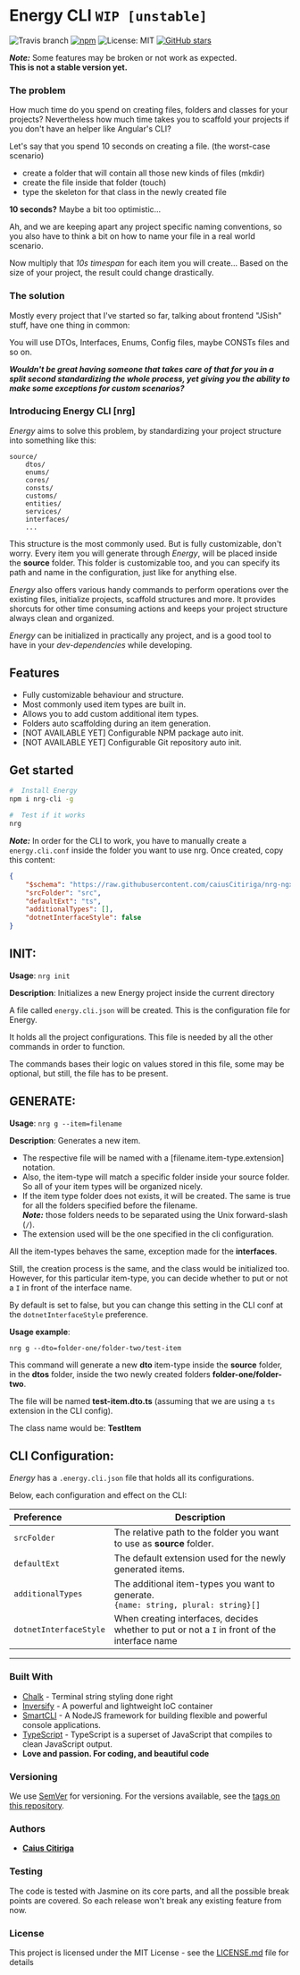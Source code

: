 # Energy CLI ```WIP [unstable]```

![Travis branch](https://img.shields.io/travis/caiusCitiriga/nrg-cli.svg?branch=dev.svg?style=for-the-badge)
[![npm](https://img.shields.io/npm/v/npm.svg?style=for-the-badge)](https://www.npmjs.com/package/nrg-cli)
![License: MIT](https://img.shields.io/github/license/mashape/apistatus)
[![GitHub stars](https://img.shields.io/github/stars/badges/shields.svg?style=social&logo=github&label=Stars)](https://github.com/caiusCitiriga/nrg-cli)

***Note:*** Some features may be broken or not work as expected.<br>
**This is not a stable version yet.**

### The problem 
How much time do you spend on creating files, folders and classes for your projects? Nevertheless how much time takes you to scaffold your projects if you don't have an helper like Angular's CLI?

Let's say that you spend 10 seconds on creating a file. (the worst-case scenario)

+ create a folder that will contain all those new kinds of files (mkdir) 
+ create the file inside that folder (touch)
+ type the skeleton for that class in the newly created file

**10 seconds?** Maybe a bit too optimistic... 

Ah, and we are keeping apart any project specific naming conventions, so you also have to think a bit on how to name your file in a real world scenario. 

Now multiply that *10s timespan* for each item you will create... 
Based on the size of your project, the result could change drastically.


### The solution
Mostly every project that I've started so far, talking about frontend "JSish" stuff, have one thing in common:

You will use DTOs, Interfaces, Enums, Config files, maybe CONSTs files and so on. 

 ***Wouldn't be great having someone that takes care of that for you in a split second standardizing the whole process, yet giving you the ability to make some exceptions for custom scenarios?***

### Introducing Energy CLI [nrg]
*Energy* aims to solve this problem, by standardizing your project structure into something like this:

```
source/
    dtos/
    enums/
    cores/
    consts/
    customs/
    entities/
    services/
    interfaces/
    ...
```

This structure is the most commonly used. But is fully customizable, don't worry. Every item you will generate through *Energy*, will be placed inside the **source** folder. This folder is customizable too, and you can specify its path and name in the configuration, just like for anything else. 

*Energy* also offers various handy commands to perform operations over the existing files, initialize projects, scaffold structures and more. It provides shorcuts for other time consuming actions and keeps your project structure always clean and organized. 

*Energy* can be initialized in practically any project, and is a good tool to have in your *dev-dependencies* while developing. 

## Features
* Fully customizable behaviour and structure.
* Most commonly used item types are built in. 
* Allows you to add custom additional item types.
* Folders auto scaffolding during an item generation.
* [NOT AVAILABLE YET] Configurable NPM package auto init.
* [NOT AVAILABLE YET] Configurable Git repository auto init.

## Get started
```bash
#  Install Energy
npm i nrg-cli -g

#  Test if it works
nrg
```

***Note:*** In order for the CLI to work, you have to manually create a `energy.cli.conf` inside the folder you want to use nrg. Once created, copy this content:
```json
{
    "$schema": "https://raw.githubusercontent.com/caiusCitiriga/nrg-ngx-cli/583bbb20748582ce78ca2fd943e5a1da7f4916c4/src/config/cli-conf.schema.json",
    "srcFolder": "src",
    "defaultExt": "ts",
    "additionalTypes": [],
    "dotnetInterfaceStyle": false
}
```
## **INIT**: 
**Usage**: ```nrg init```

**Description**: Initializes a new Energy project inside the current directory

A file called `energy.cli.json` will be created. This is the configuration file for Energy. 

It holds all the project configurations. This file is needed by all the other commands in order to function. 

The commands bases their logic on values stored in this file, some may be optional, but still, the file has to be present.


## **GENERATE**: 
**Usage**: ```nrg g --item=filename```

**Description**: Generates a new item.

 - The respective file will be named with a [filename.item-type.extension] notation.
 - Also, the item-type will match a specific folder inside your source folder. So all of your item types will be organized nicely.
 - If the item type folder does not exists, it will be created. The same is true for all the folders specified before the filename. <br>***Note:*** those folders needs to be separated using the Unix forward-slash (`/`).
 - The extension used will be the one specified in the cli configuration.


All the item-types behaves the same, exception made for the **interfaces**. 

Still, the creation process is the same, and the class would be initialized too. However, for this particular item-type, you can decide whether to put or not a `I` in front of the interface name. 

By default is set to false, but you can change this setting in the CLI conf at the `dotnetInterfaceStyle` preference.

**Usage example**:
```
nrg g --dto=folder-one/folder-two/test-item
```

This command will generate a new **dto** item-type inside the **source** folder, in the **dtos** folder, inside the two newly created folders **folder-one/folder-two**.

The file will be named **test-item.dto.ts** (assuming that we are using a `ts` extension in the CLI config).

The class name would be: **TestItem**

## **CLI Configuration**:
*Energy* has a `.energy.cli.json` file that holds all its configurations.

Below, each configuration and effect on the CLI:

| Preference               | Description                                                                                  |
|:-------------------------|----------------------------------------------------------------------------------------------|
| `srcFolder`              | The relative path to the folder you want to use as **source** folder.                        |
| `defaultExt`             | The default extension used for the newly generated items.                                    |
| `additionalTypes`        | The additional item-types you want to generate. <br>`{name: string, plural: string}[]`       |
| `dotnetInterfaceStyle`   | When creating interfaces, decides whether to put or not a `I` in front of the interface name |

---
### Built With
* [Chalk](https://github.com/chalk/chalk) - Terminal string styling done right
* [Inversify](https://github.com/inversify/InversifyJS/) - A powerful and lightweight IoC container
* [SmartCLI](https://github.com/caiusCitiriga/smart-cli/) - A NodeJS framework for building flexible and powerful console applications.
* [TypeScript](https://github.com/Microsoft/TypeScript) - TypeScript is a superset of JavaScript that compiles to clean JavaScript output.
* **Love and passion. For coding, and beautiful code**

### Versioning
We use [SemVer](http://semver.org/) for versioning. For the versions available, see the [tags on this repository](https://github.com/caiuscitiriga/nrg-cli/tags). 

### Authors
* [**Caius Citiriga**](https://github.com/caiuscitiriga)

### Testing
The code is tested with Jasmine on its core parts, and all the possible break points are covered. So each release won't break any existing feature from now.

### License
This project is licensed under the MIT License - see the [LICENSE.md](https://raw.githubusercontent.com/caiusCitiriga/nrg-cli/dev/LICENSE) file for details